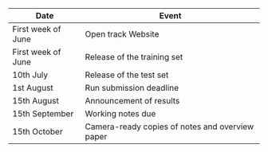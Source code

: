 | Date          | Event                              |
|---------------|------------------------------------|
| First week of June | Open track Website           |
| First week of June | Release of the training set  |
| 10th July     | Release of the test set            |
| 1st August    | Run submission deadline            |
| 15th August   | Announcement of results            |
| 15th September| Working notes due                  |
| 15th October  | Camera-ready copies of notes and overview paper |
